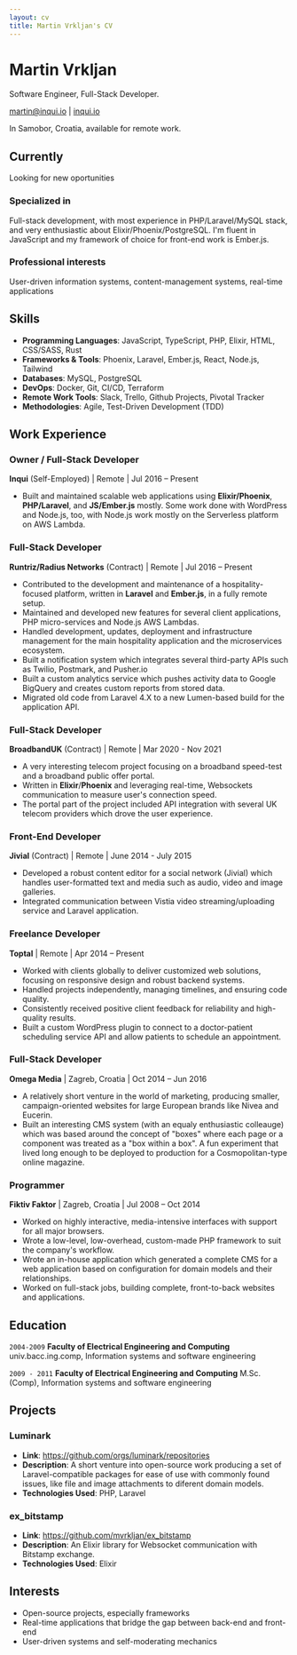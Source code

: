 ```yaml
---
layout: cv
title: Martin Vrkljan's CV
---
```

# Martin Vrkljan
Software Engineer, Full-Stack Developer.

<div id="webaddress">
<a href="martin@inqui.io">martin@inqui.io</a>
| <a href="https://inqui.io">inqui.io</a>
</div>

In Samobor, Croatia, available for remote work.

## Currently

Looking for new oportunities

### Specialized in

Full-stack development, with most experience in PHP/Laravel/MySQL stack, and very enthusiastic about Elixir/Phoenix/PostgreSQL. I'm fluent in JavaScript and my framework of choice for front-end work is Ember.js.

### Professional interests

User-driven information systems, content-management systems, real-time applications

## Skills

- **Programming Languages**: JavaScript, TypeScript, PHP, Elixir, HTML, CSS/SASS, Rust
- **Frameworks & Tools**: Phoenix, Laravel, Ember.js, React, Node.js, Tailwind
- **Databases**: MySQL, PostgreSQL
- **DevOps**: Docker, Git, CI/CD, Terraform
- **Remote Work Tools**: Slack, Trello, Github Projects, Pivotal Tracker
- **Methodologies**: Agile, Test-Driven Development (TDD)

## Work Experience

### **Owner / Full-Stack Developer**  
**Inqui** (Self-Employed) | Remote | Jul 2016 – Present  
- Built and maintained scalable web applications using **Elixir/Phoenix**, **PHP/Laravel**, and **JS/Ember.js** mostly. Some work done with WordPress and Node.js, too, with Node.js work mostly on the Serverless platform on AWS Lambda. 

### **Full-Stack Developer**  
**Runtriz/Radius Networks** (Contract) | Remote | Jul 2016 – Present  
- Contributed to the development and maintenance of a hospitality-focused platform, written in **Laravel** and **Ember.js**, in a fully remote setup.
- Maintained and developed new features for several client applications, PHP micro-services and Node.js AWS Lambdas.
- Handled development, updates, deployment and infrastructure management for the main hospitality application and the microservices ecosystem.
- Built a notification system which integrates several third-party APIs such as Twilio, Postmark, and Pusher.io
- Built a custom analytics service which pushes activity data to Google BigQuery and creates custom reports from stored data.
- Migrated old code from Laravel 4.X to a new Lumen-based build for the application API.

### **Full-Stack Developer**
**BroadbandUK** (Contract) | Remote | Mar 2020 - Nov 2021
- A very interesting telecom project focusing on a broadband speed-test and a broadband public offer portal.
- Written in **Elixir**/**Phoenix** and leveraging real-time, Websockets communication to measure user's connection speed.
- The portal part of the project included API integration with several UK telecom providers which drove the user experience.

### **Front-End Developer**
**Jivial** (Contract) | Remote | June 2014 - July 2015
- Developed a robust content editor for a social network (Jivial) which handles user-formatted text and media such as audio, video and image galleries.
- Integrated communication between Vistia video streaming/uploading service and Laravel application.

### **Freelance Developer**  
**Toptal** | Remote | Apr 2014 – Present  
- Worked with clients globally to deliver customized web solutions, focusing on responsive design and robust backend systems.  
- Handled projects independently, managing timelines, and ensuring code quality.  
- Consistently received positive client feedback for reliability and high-quality results.
- Built a custom WordPress plugin to connect to a doctor-patient scheduling service API and allow patients to schedule an appointment.

### **Full-Stack Developer**  
**Omega Media** | Zagreb, Croatia | Oct 2014 – Jun 2016  
- A relatively short venture in the world of marketing, producing smaller, campaign-oriented websites for large European brands like Nivea and Eucerin.
- Built an interesting CMS system (with an equaly enthusiastic colleauge) which was based around the concept of "boxes" where each page or a component was treated as a "box within a box". A fun experiment that lived long enough to be deployed to production for a Cosmopolitan-type online magazine.

### **Programmer**  
**Fiktiv Faktor** | Zagreb, Croatia | Jul 2008 – Oct 2014  
- Worked on highly interactive, media-intensive interfaces with support for all major browsers.
- Wrote a low-level, low-overhead, custom-made PHP framework to suit the company's workflow.  
- Wrote an in-house application which generated a complete CMS for a web application based on configuration for domain models and their relationships.
- Worked on full-stack jobs, building complete, front-to-back websites and applications.

## Education

`2004-2009`
__Faculty of Electrical Engineering and Computing__
univ.bacc.ing.comp, Information systems and software engineering

`2009 - 2011`
__Faculty of Electrical Engineering and Computing__
M.Sc. (Comp), Information systems and software engineering

## Projects

### **Luminark**
- **Link**: https://github.com/orgs/luminark/repositories
- **Description**: A short venture into open-source work producing a set of Laravel-compatible packages for ease of use with commonly found issues, like file and image attachments to diferent domain models. 
- **Technologies Used**: PHP, Laravel

### **ex_bitstamp**
- **Link**: https://github.com/mvrkljan/ex_bitstamp
- **Description**: An Elixir library for Websocket communication with Bitstamp exchange.
- **Technologies Used**: Elixir

## Interests

- Open-source projects, especially frameworks
- Real-time applications that bridge the gap between back-end and front-end
- User-driven systems and self-moderating mechanics
